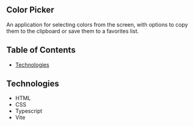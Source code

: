 ## Color Picker

An application for selecting colors from the screen, with options to copy them to the clipboard or save them to a favorites list.

## Table of Contents

- [Technologies](#technologies)

## Technologies

- HTML
- CSS
- Typescript
- Vite

